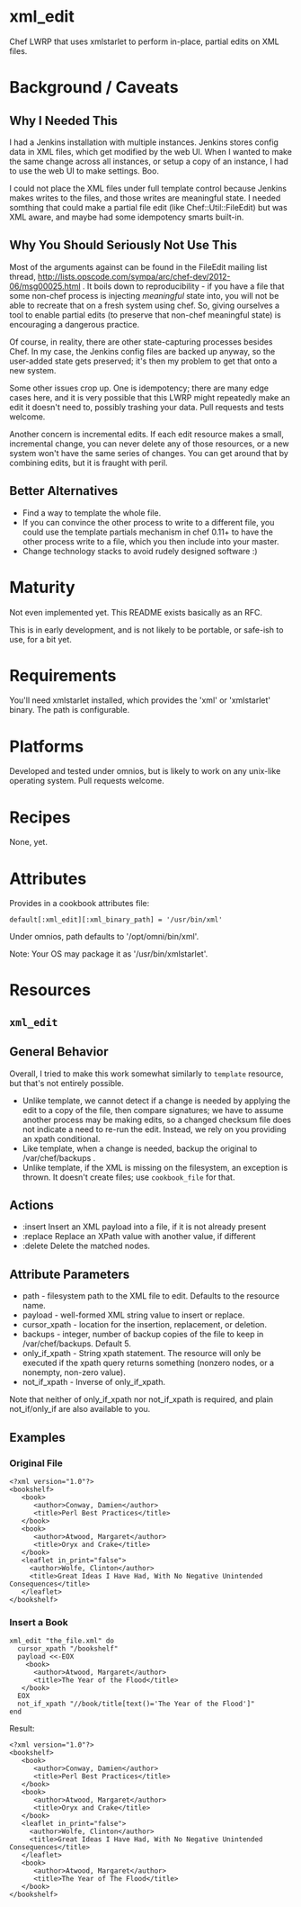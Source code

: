xml_edit
========

Chef LWRP that uses xmlstarlet to perform in-place, partial edits on XML files.

Background / Caveats
====================

## Why I Needed This

I had a Jenkins installation with multiple instances.  Jenkins stores config data in XML files, which get modified by the web UI.  When I wanted to make the same change across all instances, or setup a copy of an instance, I had to use the web UI to make settings.  Boo.

I could not place the XML files under full template control because Jenkins makes writes to the files, and those writes are meaningful state. I needed somthing that could make a partial file edit (like Chef::Util::FileEdit) but was XML aware, and maybe had some idempotency smarts built-in.

## Why You Should Seriously Not Use This

Most of the arguments against can be found in the FileEdit mailing list thread, http://lists.opscode.com/sympa/arc/chef-dev/2012-06/msg00025.html .  It boils down to reproducibility - if you have a file that some non-chef process is injecting *meaningful* state into, you will not be able to recreate that on a fresh system using chef.  So, giving ourselves a tool to enable partial edits (to preserve that non-chef meaningful state) is encouraging a dangerous practice.

Of course, in reality, there are other state-capturing processes besides Chef.  In my case, the Jenkins config files are backed up anyway, so the user-added state gets preserved; it's then my problem to get that onto a new system.

Some other issues crop up.  One is idempotency; there are many edge cases here, and it is very possible that this LWRP might repeatedly make an edit it doesn't need to, possibly trashing your data.  Pull requests and tests welcome.

Another concern is incremental edits.  If each edit resource makes a small, incremental change, you can never delete any of those resources, or a new system won't have the same series of changes.  You can get around that by combining edits, but it is fraught with peril.

## Better Alternatives

* Find a way to template the whole file.
* If you can convince the other process to write to a different file, you could use the template partials mechanism in chef 0.11+ to have the other process write to a file, which you then include into your master.
* Change technology stacks to avoid rudely designed software :)

Maturity
========

Not even implemented yet.  This README exists basically as an RFC.

This is in early development, and is not likely to be portable, or safe-ish to use, for a bit yet.

Requirements
============

You'll need xmlstarlet installed, which provides the 'xml' or 'xmlstarlet' binary.  The path is configurable.

Platforms
=========

Developed and tested under omnios, but is likely to work on any unix-like operating system.  Pull requests welcome.

Recipes
=======

None, yet.

Attributes
==========

Provides in a cookbook attributes file:

    default[:xml_edit][:xml_binary_path] = '/usr/bin/xml'

Under omnios, path defaults to '/opt/omni/bin/xml'.

Note: Your OS may package it as '/usr/bin/xmlstarlet'.  

Resources
=========

`xml_edit`
----------

## General Behavior

Overall, I tried to make this work somewhat similarly to `template` resource, but that's not entirely possible.

* Unlike template, we cannot detect if a change is needed by applying the edit to a copy of the file, then compare signatures; we have to assume another process may be making edits, so a changed checksum file does not indicate a need to re-run the edit.  Instead, we rely on you providing an xpath conditional.
* Like template, when a change is needed, backup the original to /var/chef/backups . 
* Unlike template, if the XML is missing on the filesystem, an exception is thrown.  It doesn't create files; use `cookbook_file` for that.

## Actions

* :insert  Insert an XML payload into a file, if it is not already present
* :replace Replace an XPath value with another value, if different
* :delete  Delete the matched nodes.

## Attribute Parameters
* path - filesystem path to the XML file to edit.  Defaults to the resource name.
* payload - well-formed XML string value to insert or replace.
* cursor_xpath - location for the insertion, replacement, or deletion.
* backups - integer, number of backup copies of the file to keep in /var/chef/backups.  Default 5.
* only_if_xpath - String xpath statement.  The resource will only be executed if the xpath query returns something (nonzero nodes, or a nonempty, non-zero value).
* not_if_xpath - Inverse of only_if_xpath.

Note that neither of only_if_xpath nor not_if_xpath is required, and plain not_if/only_if are also available to you.  

## Examples

### Original File

    <?xml version="1.0"?>
    <bookshelf>
       <book>
          <author>Conway, Damien</author>
          <title>Perl Best Practices</title>
       </book>
       <book>
          <author>Atwood, Margaret</author>
          <title>Oryx and Crake</title>
       </book>
       <leaflet in_print="false">
         <author>Wolfe, Clinton</author>
         <title>Great Ideas I Have Had, With No Negative Unintended Consequences</title>
       </leaflet>
    </bookshelf>

### Insert a Book

    xml_edit "the_file.xml" do
      cursor_xpath "/bookshelf"
      payload <<-EOX
        <book>
          <author>Atwood, Margaret</author>
          <title>The Year of the Flood</title>
       </book>
      EOX
      not_if_xpath "//book/title[text()='The Year of the Flood']"
    end

Result:

    <?xml version="1.0"?>
    <bookshelf>
       <book>
          <author>Conway, Damien</author>
          <title>Perl Best Practices</title>
       </book>
       <book>
          <author>Atwood, Margaret</author>
          <title>Oryx and Crake</title>
       </book>
       <leaflet in_print="false">
         <author>Wolfe, Clinton</author>
         <title>Great Ideas I Have Had, With No Negative Unintended Consequences</title>
       </leaflet>
       <book>
          <author>Atwood, Margaret</author>
          <title>The Year of The Flood</title>
       </book>
    </bookshelf>
